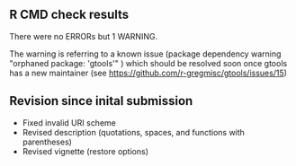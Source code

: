 ## R CMD check results
There were no ERRORs but 1 WARNING. 

The warning is referring to a known issue 
(package dependency warning "orphaned package: 'gtools'" ) which should be
resolved soon once gtools has a new maintainer 
(see https://github.com/r-gregmisc/gtools/issues/15)

## Revision since inital submission

- Fixed invalid URI scheme
- Revised description (quotations, spaces, and functions with parentheses)
- Revised vignette (restore options)

